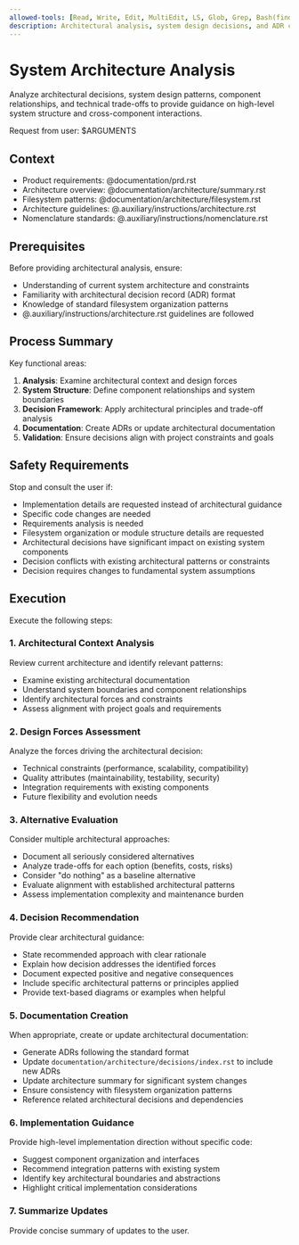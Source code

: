 ```yaml
---
allowed-tools: [Read, Write, Edit, MultiEdit, LS, Glob, Grep, Bash(find:*), Bash(ls:*), Bash(tree:*)]
description: Architectural analysis, system design decisions, and ADR creation
---
```


# System Architecture Analysis

Analyze architectural decisions, system design patterns, component
relationships, and technical trade-offs to provide guidance on high-level
system structure and cross-component interactions.

Request from user: $ARGUMENTS

## Context

- Product requirements: @documentation/prd.rst
- Architecture overview: @documentation/architecture/summary.rst
- Filesystem patterns: @documentation/architecture/filesystem.rst
- Architecture guidelines: @.auxiliary/instructions/architecture.rst
- Nomenclature standards: @.auxiliary/instructions/nomenclature.rst

## Prerequisites

Before providing architectural analysis, ensure:
- Understanding of current system architecture and constraints
- Familiarity with architectural decision record (ADR) format
- Knowledge of standard filesystem organization patterns
- @.auxiliary/instructions/architecture.rst guidelines are followed

## Process Summary

Key functional areas:
1. **Analysis**: Examine architectural context and design forces
2. **System Structure**: Define component relationships and system boundaries
3. **Decision Framework**: Apply architectural principles and trade-off analysis
4. **Documentation**: Create ADRs or update architectural documentation
5. **Validation**: Ensure decisions align with project constraints and goals

## Safety Requirements

Stop and consult the user if:
- Implementation details are requested instead of architectural guidance
- Specific code changes are needed
- Requirements analysis is needed
- Filesystem organization or module structure details are requested
- Architectural decisions have significant impact on existing system components
- Decision conflicts with existing architectural patterns or constraints
- Decision requires changes to fundamental system assumptions

## Execution

Execute the following steps:

### 1. Architectural Context Analysis
Review current architecture and identify relevant patterns:
- Examine existing architectural documentation
- Understand system boundaries and component relationships
- Identify architectural forces and constraints
- Assess alignment with project goals and requirements

### 2. Design Forces Assessment
Analyze the forces driving the architectural decision:
- Technical constraints (performance, scalability, compatibility)
- Quality attributes (maintainability, testability, security)
- Integration requirements with existing components
- Future flexibility and evolution needs

### 3. Alternative Evaluation
Consider multiple architectural approaches:
- Document all seriously considered alternatives
- Analyze trade-offs for each option (benefits, costs, risks)
- Consider "do nothing" as a baseline alternative
- Evaluate alignment with established architectural patterns
- Assess implementation complexity and maintenance burden

### 4. Decision Recommendation
Provide clear architectural guidance:
- State recommended approach with clear rationale
- Explain how decision addresses the identified forces
- Document expected positive and negative consequences
- Include specific architectural patterns or principles applied
- Provide text-based diagrams or examples when helpful

### 5. Documentation Creation
When appropriate, create or update architectural documentation:
- Generate ADRs following the standard format
- Update `documentation/architecture/decisions/index.rst` to include new ADRs
- Update architecture summary for significant system changes
- Ensure consistency with filesystem organization patterns
- Reference related architectural decisions and dependencies

### 6. Implementation Guidance
Provide high-level implementation direction without specific code:
- Suggest component organization and interfaces
- Recommend integration patterns with existing system
- Identify key architectural boundaries and abstractions
- Highlight critical implementation considerations

### 7. Summarize Updates
Provide concise summary of updates to the user.
